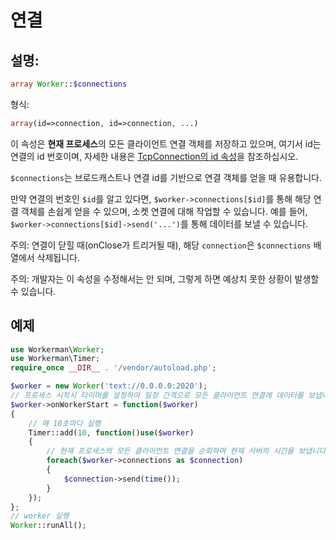 # 연결
## 설명:
```php
array Worker::$connections
```

형식:
```php
array(id=>connection, id=>connection, ...)
```

이 속성은 **현재 프로세스**의 모든 클라이언트 연결 객체를 저장하고 있으며, 여기서 id는 연결의 id 번호이며, 자세한 내용은 [TcpConnection의 id 속성](../tcp-connection/id.md)을 참조하십시오.

`$connections`는 브로드캐스트나 연결 id를 기반으로 연결 객체를 얻을 때 유용합니다.

만약 연결의 번호인 `$id`를 알고 있다면, `$worker->connections[$id]`를 통해 해당 연결 객체를 손쉽게 얻을 수 있으며, 소켓 연결에 대해 작업할 수 있습니다. 예를 들어, `$worker->connections[$id]->send('...')`를 통해 데이터를 보낼 수 있습니다.

주의: 연결이 닫힐 때(onClose가 트리거될 때), 해당 `connection`은 `$connections` 배열에서 삭제됩니다.

주의: 개발자는 이 속성을 수정해서는 안 되며, 그렇게 하면 예상치 못한 상황이 발생할 수 있습니다.

## 예제

```php
use Workerman\Worker;
use Workerman\Timer;
require_once __DIR__ . '/vendor/autoload.php';

$worker = new Worker('text://0.0.0.0:2020');
// 프로세스 시작시 타이머를 설정하여 일정 간격으로 모든 클라이언트 연결에 데이터를 보냅니다.
$worker->onWorkerStart = function($worker)
{
    // 매 10초마다 실행
    Timer::add(10, function()use($worker)
    {
        // 현재 프로세스의 모든 클라이언트 연결을 순회하여 현재 서버의 시간을 보냅니다.
        foreach($worker->connections as $connection)
        {
            $connection->send(time());
        }
    });
};
// worker 실행
Worker::runAll();
```

